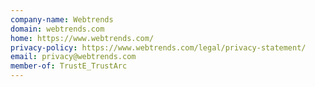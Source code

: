 ```yaml
---
company-name: Webtrends
domain: webtrends.com
home: https://www.webtrends.com/
privacy-policy: https://www.webtrends.com/legal/privacy-statement/
email: privacy@webtrends.com
member-of: TrustE_TrustArc
---
```




